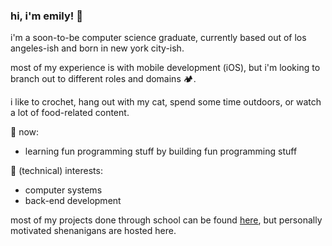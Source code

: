 ### hi, i'm emily! 👋

<!--
**em1lyw4ng/em1lyw4ng** is a ✨ _special_ ✨ repository because its `README.md` (this file) appears on your GitHub profile.

Here are some ideas to get you started:

- 🔭 I’m currently working on ...
- 🌱 I’m currently learning ...
- 👯 I’m looking to collaborate on ...
- 🤔 I’m looking for help with ...
- 💬 Ask me about ...
- 📫 How to reach me: ...
- 😄 Pronouns: ...
- ⚡ Fun fact: ...
-->
i'm a soon-to-be computer science graduate, currently based out of los angeles-ish and born in new york city-ish. 

most of my experience is with mobile development (iOS), but i'm looking to branch out to different roles and domains 🏕. 

i like to crochet, hang out with my cat, spend some time outdoors, or watch a lot of food-related content. 

🌱 now:
* learning fun programming stuff by building fun programming stuff

📖 (technical) interests:
* computer systems
* back-end development

most of my projects done through school can be found [here](https://github.com/ecwa2020), but personally motivated shenanigans are hosted here.

